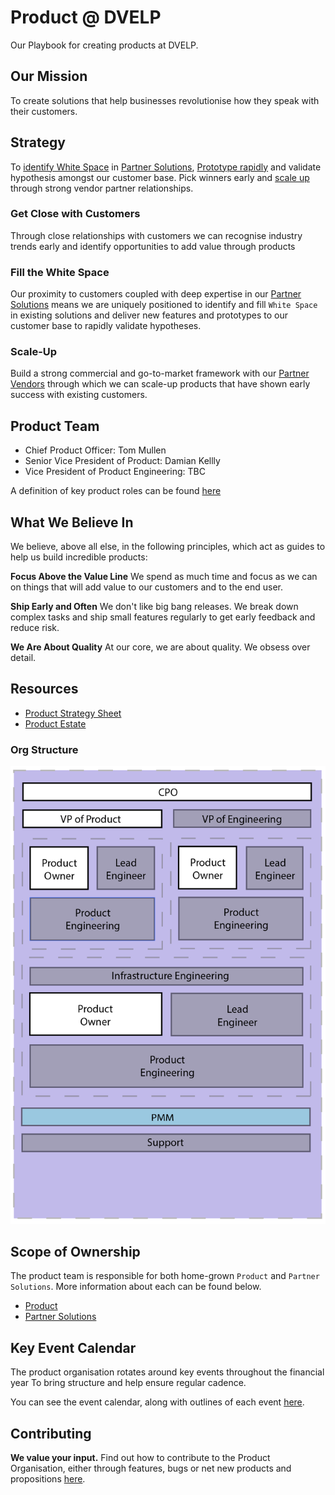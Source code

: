 # Product @ DVELP
Our Playbook for creating products at DVELP.

## Our Mission
To create solutions that help businesses revolutionise how they speak with
their customers.

## Strategy
To [identify White Space](#fill-the-white-space) in [Partner Solutions](/partner-solutions),
[Prototype rapidly](#get-close-with-customers) and validate hypothesis amongst
our customer base. Pick winners early and [scale up](#piggyback-on-partners)
through strong vendor partner relationships.

### Get Close with Customers
Through close relationships with customers we can recognise industry trends early
and identify opportunities to add value through products

### Fill the White Space
Our proximity to customers coupled with deep expertise in our
[Partner Solutions](partner-solutions) means we are uniquely positioned to
identify and fill `White Space` in existing solutions and deliver new features
and prototypes to our customer base to rapidly validate hypotheses.

### Scale-Up
Build a strong commercial and go-to-market framework with our
[Partner Vendors](partner-solutions) through which we can scale-up products
that have shown early success with existing customers.

## Product Team
* Chief Product Officer: Tom Mullen
* Senior Vice President of Product: Damian Kellly
* Vice President of Product Engineering: TBC

A definition of key product roles can be found [here](roles)

## What We Believe In
We believe, above all else, in the following principles, which act as guides to
help us build incredible products:

**Focus Above the Value Line**
We spend as much time and focus as we can on things that will add value to our
customers and to the end user.

**Ship Early and Often**
We don't like big bang releases. We break down complex tasks and ship small
features regularly to get early feedback and reduce risk.

**We Are About Quality**
At our core, we are about quality. We obsess over detail.

## Resources
* [Product Strategy Sheet](https://docs.google.com/spreadsheets/d/16UzzS_aGoPzv1ThoknyqM4NJ3k09QN5M3B7DtxIKY2o)
* [Product Estate](https://docs.google.com/spreadsheets/d/1YR6lM9HXHw2rkY1h2xiqOByDMlc0-1attTKJflA7A9w)

### Org Structure
![alt text](https://raw.githubusercontent.com/DVELP/cookbook/product/assets/product-org-structure.png "DVELP Product Org")

## Scope of Ownership
The product team is responsible for both home-grown `Product` and `Partner
Solutions`. More information about each can be found below.

* [Product](product)
* [Partner Solutions](partner-solutions)

## Key Event Calendar
The product organisation rotates around key events throughout the financial year
To bring structure and help ensure regular cadence.

You can see the event calendar, along with outlines of each event
[here](key-event-calendar.md).

## Contributing
**We value your input.** Find out how to contribute to the Product
Organisation, either through features, bugs or net new products and
propositions [here](product/contributing).

